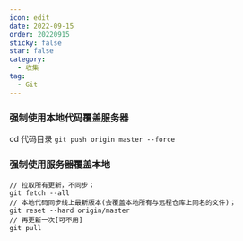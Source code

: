 ```yaml
---
icon: edit
date: 2022-09-15
order: 20220915
sticky: false
star: false
category:
  - 收集
tag:
  - Git
---
```


### 强制使用本地代码覆盖服务器

cd 代码目录
`git push origin master --force`

### 强制使用服务器覆盖本地

```
// 拉取所有更新，不同步；
git fetch --all
// 本地代码同步线上最新版本(会覆盖本地所有与远程仓库上同名的文件)；
git reset --hard origin/master
// 再更新一次[可不用]
git pull
```
